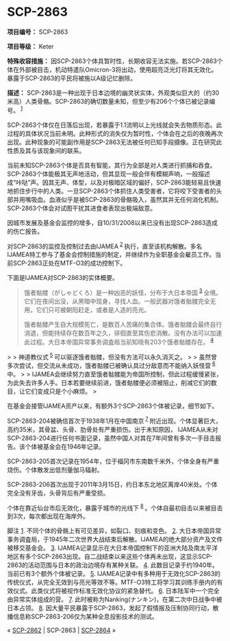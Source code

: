 # SCP-2863
                        


**项目编号：** SCP-2863

**项目等级：** Keter

**特殊收容措施：** 因SCP-2863个体具暂时性，长期收容无法实施。若SCP-2863个体在外部被目击，机动特遣队Omicron-3将出动，使用超亮泛光灯将其无效化。暴露于SCP-2863的平民将被施以A级记忆删除。

**描述：** SCP-2863是一种出现于日本边境的幽灵状实体，外观类似巨大的（约30米高）人类骨骼。SCP-2863的确切数量未知，但至少有206个个体已被记录编号。<sup class='footnoteref'>
 <a shape='rect' class='footnoteref' id='footnoteref-1' href='javascript:;' onclick='WIKIDOT.page.utils.scrollToReference(&apos;footnote-1&apos;)'>1</a>
</sup>

SCP-2863个体仅在日落后出现，若暴露于1.1流明以上光线就会失去物质形态。此过程的具体状况当前未明。此种形式的消失仅为暂时性，个体会在之后的夜晚再次出现。此种现象的可能副作用是SCP-2863无法被任何已知手段摄像。正在研究此性质及其与该现象间的联系。

当前未知SCP-2863个体是否具有智能，其行为全部是对人类进行抓捕和吞食。SCP-2863个体能极其无声地活动，但其显现一般会伴有模糊声响，一般描述成“咔哒”声。因其无声、体型，以及对极暗区域的偏好，SCP-2863能轻易且快速地抓住步行中的人类。一旦SCP-2863个体抓住人类受害者，它将咬下受害者的头部并用嘴吸血。血液似乎是被SCP-2863的骨骼吸入，虽然其并无任何消化机制。SCP-2863个体会对试图干扰其进食者表现出极端敌意。

因城市发展及基金会监控的增多，自10/31/2008以来已没有出现SCP-2863造成的伤亡报告。

对SCP-2863的监控及控制过去由IJAMEA<sup class='footnoteref'>
 <a shape='rect' class='footnoteref' id='footnoteref-2' href='javascript:;' onclick='WIKIDOT.page.utils.scrollToReference(&apos;footnote-2&apos;)'>2</a>
</sup>执行，直至该机构解散。多名IJAMEA特工参与了基金会控制措施的制定，并继续作为全职基金会雇员工作。当前SCP-2863正处在MTF-O3的成功控制下。

下面是IJAMEA对SCP-2863的实体概要。


> 饿者骷髅（がしゃどくろ）是一种凶恶的妖怪，分布于大日本帝国<sup class='footnoteref'>
 <a shape='rect' class='footnoteref' id='footnoteref-3' href='javascript:;' onclick='WIKIDOT.page.utils.scrollToReference(&apos;footnote-3&apos;)'>3</a>
</sup>全境。它们在夜间出没，从黑暗中现身，寻找人血。一般武器对饿者骷髅完全无用，它们只可被朝阳赶走，或者是人造的亮光。
> 
> 饿者骷髅产生自大规模死亡，是数百人苦痛的集合体。饿者骷髅会最终自行消退，但能持续存在数百年之久，徘徊直至其伤悲消散。没有办法可以加速此过程。大日本帝国异常事务调査局当前知晓有203个饿者骷髅存在。<sup class='footnoteref'>
 <a shape='rect' class='footnoteref' id='footnoteref-4' href='javascript:;' onclick='WIKIDOT.page.utils.scrollToReference(&apos;footnote-4&apos;)'>4</a>
</sup>
> 
> 神道教仪式<sup class='footnoteref'>
 <a shape='rect' class='footnoteref' id='footnoteref-5' href='javascript:;' onclick='WIKIDOT.page.utils.scrollToReference(&apos;footnote-5&apos;)'>5</a>
</sup>可以驱逐饿者骷髅，但没有方法可以永久消灭之。
> 
> 虽然曾多次尝试，但交流从未成功，饿者骷髅已被确认具过分敌意而不能纳入妖怪营<sup class='footnoteref'>
 <a shape='rect' class='footnoteref' id='footnoteref-6' href='javascript:;' onclick='WIKIDOT.page.utils.scrollToReference(&apos;footnote-6&apos;)'>6</a>
</sup>中。
> 
> IJAMEA会继续努力直至饿者骷髅能为帝国所控制，但此过程缓慢紧张，为此失去许多人手。日本若要继续前进，饿者骷髅便必须被阻止，削减它们的数目，让它们变成只是个小麻烦。
> 

在基金会接管IJAMEA资产以来，有额外3个SCP-2863个体被记录，细节如下。

SCP-2863-204被确信首次于1938年1月在中国南京<sup class='footnoteref'>
 <a shape='rect' class='footnoteref' id='footnoteref-7' href='javascript:;' onclick='WIKIDOT.page.utils.scrollToReference(&apos;footnote-7&apos;)'>7</a>
</sup>附近出现。个体显著巨大，高约35米，其骨盆、头骨、肋骨处有严重损伤。出于未知原因， IJAMEA从未对SCP-2863-204进行任何书面记录，虽然中国人对其在7年间曾有多次一手目击报告。该个体被基金会在1946年记录。

SCP-2863-205首次记录在1954年，位于福冈市东南数千米外，个体全身有严重烧伤。个体散发出低剂量伽马辐射。

SCP-2863-206首次出现于2011年3月15日，约日本东北地区离岸40米处。个体完全没有牙齿，头骨背后有严重受损。

个体在靠近仙台市后无效化，暴露于城市的光线下<sup class='footnoteref'>
 <a shape='rect' class='footnoteref' id='footnoteref-8' href='javascript:;' onclick='WIKIDOT.page.utils.scrollToReference(&apos;footnote-8&apos;)'>8</a>
</sup>。个体自最初目击以来被目击到3次，每次都出现在海岸外。


脚注
<a shape='rect' href='javascript:;' onclick='WIKIDOT.page.utils.scrollToReference(&apos;footnoteref-1&apos;)'>1</a>. 不同个体的骨骼上有可见差异，如裂口、刻痕和变色。
<a shape='rect' href='javascript:;' onclick='WIKIDOT.page.utils.scrollToReference(&apos;footnoteref-2&apos;)'>2</a>. 大日本帝国异常事务调査局，于1945年二次世界大战结束后解散。IJAMEA的绝大部分资产及文件被移交基金会。
<a shape='rect' href='javascript:;' onclick='WIKIDOT.page.utils.scrollToReference(&apos;footnoteref-3&apos;)'>3</a>. IJAMEA记录显示在大日本帝国控制下的亚洲大陆及南太平洋地区有多个SCP-2863出现。自二战结束以来这些个体再未出现，这显示SCP-2863的活动范围与日本的政治边境存有某种关联。
<a shape='rect' href='javascript:;' onclick='WIKIDOT.page.utils.scrollToReference(&apos;footnoteref-4&apos;)'>4</a>. 此数目记录于约1940年。当前已有3个额外个体被记录。
<a shape='rect' href='javascript:;' onclick='WIKIDOT.page.utils.scrollToReference(&apos;footnoteref-5&apos;)'>5</a>. IJAMEA记录中有多种用于无效化SCP-2863的传统仪式，从完全无效到与亮光等效不等。MTF-O3特工将学习其训练手册内的有效仪式。此类仪式将被视作标准无效化协议的紧急替代。
<a shape='rect' href='javascript:;' onclick='WIKIDOT.page.utils.scrollToReference(&apos;footnoteref-6&apos;)'>6</a>. 日本陆军中一个完全由异常实体组成的营。
<a shape='rect' href='javascript:;' onclick='WIKIDOT.page.utils.scrollToReference(&apos;footnoteref-7&apos;)'>7</a>. 此时被称为Nanking(ナンキン)，在第二次中日战争中被日本占领。
<a shape='rect' href='javascript:;' onclick='WIKIDOT.page.utils.scrollToReference(&apos;footnoteref-8&apos;)'>8</a>. 因大量平民暴露于SCP-2863，发起了假情报及压制协同行动，散播信息称SCP-2863-206仅为某种全息投影技术的测试。



« [SCP-2862](/scp-2862) | SCP-2863 | [SCP-2864](/scp-2864) »





                    